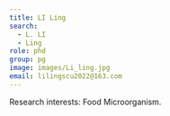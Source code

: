 ```yaml
---
title: LI Ling
search:
  - L. LI
  - Ling
role: phd
group: pg
image: images/Li_ling.jpg
email: lilingscu2022@163.com
---
```


Research interests: Food Microorganism.
